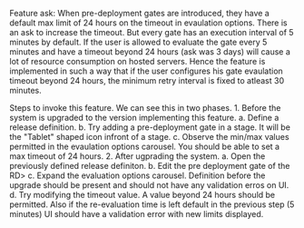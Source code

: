 Feature ask:
  When pre-deployment gates are introduced, they have a default max limit of 24 hours on the timeout in evaulation options.
  There is an ask to increase the timeout. But every gate has an execution interval of 5 minutes by default.
  If the user is allowed to evaluate the gate every 5 minutes and have a timeout beyond 24 hours (ask was 3 days) will cause a lot of resource consumption on hosted servers.
  Hence the feature is implemented in such a way that if the user configures his gate evaulation timeout beyond 24 hours, the minimum retry interval is fixed to atleast 30 minutes.
  
  
 Steps to invoke this feature.
  We can see this in two phases.
    1. Before the system is upgraded to the version implementing this feature.
       a. Define a release definition.
       b. Try adding a pre-deployment gate in a stage. It will be the "Tablet" shaped icon infront of a stage.
       c. Observe the min/max values permitted in the evaulation options carousel. You should be able to set a max timeout of 24 hours.
    2. After ugprading the system.
       a. Open the previously defined release definiton.
       b. Edit the pre deployment gate of the RD> 
       c. Expand the evaluation options carousel. Definition before the upgrade should be present and should not have any validation erros on UI.
       d. Try modifying the timeout value. A value beyond 24 hours should be permitted. Also if the re-evaluation time is left default in the previous step (5 minutes) UI should have a validation error with new limits displayed.
       

